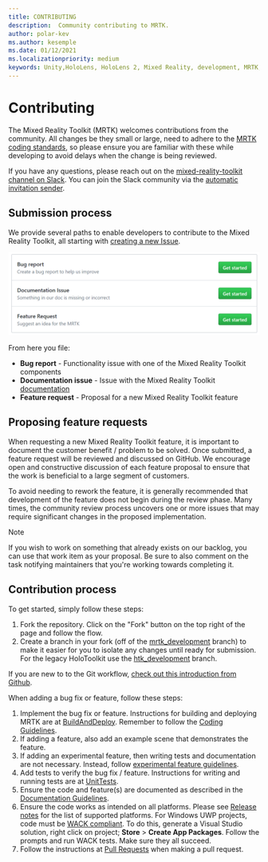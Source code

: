 ```yaml
---
title: CONTRIBUTING
description:  Community contributing to MRTK.
author: polar-kev
ms.author: kesemple
ms.date: 01/12/2021
ms.localizationpriority: medium
keywords: Unity,HoloLens, HoloLens 2, Mixed Reality, development, MRTK, Bug report,
---
```


# Contributing

The Mixed Reality Toolkit (MRTK) welcomes contributions from the community. All changes be they small or large, need to adhere to the [MRTK coding standards](CodingGuidelines.md), so please ensure you are familiar with these while developing to avoid delays when the change is being reviewed.

If you have any questions, please reach out on the [mixed-reality-toolkit channel on Slack](https://holodevelopers.slack.com/messages/C2H4HT858).
 You can join the Slack community via the [automatic invitation sender](https://holodevelopersslack.azurewebsites.net/).

## Submission process

We provide several paths to enable developers to contribute to the Mixed Reality Toolkit, all starting with [creating a new Issue](https://github.com/Microsoft/MixedRealityToolkit-Unity/issues/new/choose).

<img src="../features/Images/Contributing/SelectIssueType.png" width="600" alt="Submission process">

From here you file:

- **Bug report** - Functionality issue with one of the Mixed Reality Toolkit components
- **Documentation issue** - Issue with the Mixed Reality Toolkit [documentation](https://microsoft.github.io/MixedRealityToolkit-Unity)
- **Feature request** - Proposal for a new Mixed Reality Toolkit feature

## Proposing feature requests

When requesting a new Mixed Reality Toolkit feature, it is important to document the customer benefit / problem to be solved. Once submitted, a feature request will be reviewed and discussed on GitHub. We encourage open and constructive discussion of each feature proposal to ensure that the work is beneficial to a large segment of customers.

To avoid needing to rework the feature, it is generally recommended that development of the feature does not begin during the review phase. Many times, the community review process uncovers one or more issues that may require significant changes in the proposed implementation.

> [!NOTE]
> If you wish to work on something that already exists on our backlog, you can use that work item as your proposal. Be sure to also comment on the task notifying maintainers that you're working towards completing it.

## Contribution process

To get started, simply follow these steps:

1. Fork the repository. Click on the "Fork" button on the top right of the page and follow the flow.
1. Create a branch in your fork (off of the [mrtk_development](https://github.com/microsoft/mixedrealitytoolkit-unity/tree/mrtk_development) branch) to make it easier for you to isolate any changes until ready for submission. For the legacy HoloToolkit use the [htk_development](https://github.com/Microsoft/MixedRealityToolkit-Unity/tree/htk_development) branch.

If you are new to to the Git workflow, [check out this introduction from Github](https://guides.github.com/activities/hello-world/).

When adding a bug fix or feature, follow these steps:

1. Implement the bug fix or feature. Instructions for building and deploying MRTK are at [BuildAndDeploy](../updates-deployment/BuildAndDeploy.md). Remember to follow the [Coding Guidelines](../Contributing/CodingGuidelines.md).
1. If adding a feature, also add an example scene that demonstrates the feature.
1. If adding an experimental feature, then writing tests and documentation are not necessary. Instead, follow [experimental feature guidelines](ExperimentalFeatures.md).
1. Add tests to verify the bug fix / feature. Instructions for writing and running tests are at [UnitTests](UnitTests.md).
1. Ensure the code and feature(s) are documented as described in the [Documentation Guidelines](DocumentationGuide.md).
1. Ensure the code works as intended on all platforms. Please see [Release notes](../packages-releases/ReleaseNotes.md) for the list of supported platforms. For Windows UWP projects, code must be [WACK compliant](https://developer.microsoft.com/windows/develop/app-certification-kit). To do this, generate a Visual Studio solution, right click on project; **Store** > **Create App Packages**. Follow the prompts and run WACK tests. Make sure they all succeed.
1. Follow the instructions at [Pull Requests](PullRequests.md) when making a pull request.
